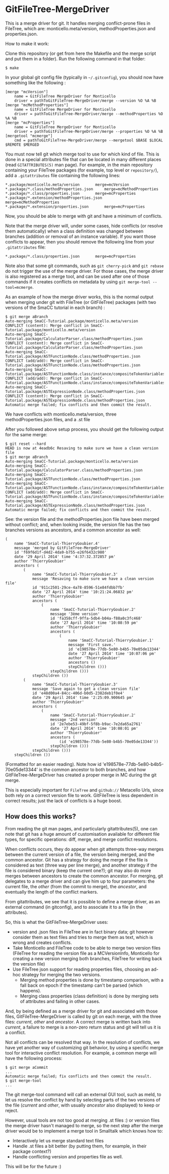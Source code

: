 GitFileTree-MergeDriver
=======================

This is a merge driver for git. It handles merging conflict-prone files in FileTree, which are: monticello.meta/version, methodProperties.json and properties.json.

How to make it work:

Clone this repository (or get from here the Makefile and the merge script and put them in a folder). Run the following command in that folder:

```
$ make
```

In your global git config file (typically in `~/.gitconfig`), you should now have something like the following :

```
[merge "mcVersion"]
	name = GitFileTree MergeDriver for Monticello
	driver = pathToGitFileTree-MergeDriver/merge --version %O %A %B
[merge "mcMethodProperties"]
	name = GitFileTree MergeDriver for Monticello
	driver = pathToGitFileTree-MergeDriver/merge --methodProperties %O %A %B
[merge "mcProperties"]
	name = GitFileTree MergeDriver for Monticello
	driver = pathToGitFileTree-MergeDriver/merge --properties %O %A %B
[mergetool "mcmerge"]
	cmd = pathToGitFileTree-MergeDriver/merge --mergetool $BASE $LOCAL $REMOTE $MERGED
```

You must now tell git which merge tool to use for which kind of file. This is done in a special attributes file that can be located in many different places  (read `GITATTRIBUTES(5)` man page). For example, in the main repository containing your FileTree packages (for example, top level or `repository/`), add a `.gitattributes` file containing the following lines:

```
*.package/monticello.meta/version		merge=mcVersion
*.package/*.class/methodProperties.json		merge=mcMethodProperties
*.package/*.class/properties.json		merge=mcProperties
*.package/*.extension/methodProperties.json 	merge=mcMethodProperties
*.package/*.extension/properties.json 		merge=mcProperties
```

Now, you should be able to merge with git and have a minimum of conflicts.

Note that the merge driver will, under some cases, hide conflicts (or resolve them automatically) when a class definition was changed between branches (addition or removal of an instance variable). If you want those conflicts to appear, then you should remove the following line from your `.gitattributes` file:
```
*.package/*.class/properties.json		merge=mcProperties
```

Note also that some git commands, such as `git cherry-pick` and `git rebase` do not trigger the use of the merge driver. For 
those cases, the merge driver is also registered as a merge tool, and can be used after one of those commands if it creates
conflicts on metadata by using `git merge-tool --tool=mcmerge`.

As an example of how the merge driver works, this is the normal output when merging under git with FileTree (or GitFileTree) packages (with two versions of the SmaCC tutorial in each branch) :
```
$ git merge aBranch
Auto-merging SmaCC-Tutorial.package/monticello.meta/version
CONFLICT (content): Merge conflict in SmaCC-Tutorial.package/monticello.meta/version
Auto-merging SmaCC-Tutorial.package/CalculatorParser.class/methodProperties.json
CONFLICT (content): Merge conflict in SmaCC-Tutorial.package/CalculatorParser.class/methodProperties.json
Auto-merging SmaCC-Tutorial.package/ASTFunctionNode.class/methodProperties.json
CONFLICT (add/add): Merge conflict in SmaCC-Tutorial.package/ASTFunctionNode.class/methodProperties.json
Auto-merging SmaCC-Tutorial.package/ASTFunctionNode.class/instance/compositeTokenVariables.st
CONFLICT (add/add): Merge conflict in SmaCC-Tutorial.package/ASTFunctionNode.class/instance/compositeTokenVariables.st
Auto-merging SmaCC-Tutorial.package/ASTExpressionNode.class/methodProperties.json
CONFLICT (content): Merge conflict in SmaCC-Tutorial.package/ASTExpressionNode.class/methodProperties.json
Automatic merge failed; fix conflicts and then commit the result.
```
We have conflicts with monticello.meta/version, three methodProperties.json files, and a .st file

After you followed above setup process, you should get the following output for the same merge:

```
$ git reset --hard
HEAD is now at 4eadb6c Resaving to make sure we have a clean version file
$ git merge aBranch
Auto-merging SmaCC-Tutorial.package/monticello.meta/version
Auto-merging SmaCC-Tutorial.package/CalculatorParser.class/methodProperties.json
Auto-merging SmaCC-Tutorial.package/ASTFunctionNode.class/methodProperties.json
Auto-merging SmaCC-Tutorial.package/ASTFunctionNode.class/instance/compositeTokenVariables.st
CONFLICT (add/add): Merge conflict in SmaCC-Tutorial.package/ASTFunctionNode.class/instance/compositeTokenVariables.st
Auto-merging SmaCC-Tutorial.package/ASTExpressionNode.class/methodProperties.json
Automatic merge failed; fix conflicts and then commit the result.
```

See: the version file and the methodProperties.json file have been merged without conflict; and, when looking inside, the version file has the two branches versions as ancestors, and a common ancestor as well:

```smalltalk
(
	name 'SmaCC-Tutorial-ThierryGoubier.4'
	message 'merged by GitFileTree-MergeDriver'
	id 'f69f6d1f-d4d2-4da9-b755-e26f6432c980'
	date '29 April 2014' time '4:37:32.372857 pm'
	author 'ThierryGoubier'
	ancestors (
		(
			name 'SmaCC-Tutorial-ThierryGoubier.3'
			message 'Resaving to make sure we have a clean version file'
			id '911c2501-29ce-4a78-8596-51e84fdbb7fb'
			date '27 April 2014' time '10:21:24.06832 pm'
			author 'ThierryGoubier'
			ancestors (
				(
					name 'SmaCC-Tutorial-ThierryGoubier.2'
					message '3ème version'
					id 'fa358cff-9ffa-5db4-b04a-f88a0c3fc468'
					date '27 April 2014' time '10:08:59 pm'
					author 'ThierryGoubier'
					ancestors (
						(
							name 'SmaCC-Tutorial-ThierryGoubier.1'
							message 'First save.'
							id 'e198578e-77db-5e80-b4b5-70e05de13344'
							date '27 April 2014' time '10:07:06 pm'
							author 'ThierryGoubier'
							ancestors ()
							stepChildren ()))
					stepChildren ()))
			stepChildren ())
		(
			name 'SmaCC-Tutorial-ThierryGoubier.3'
			message 'Save again to get a clean version file'
			id 'e48d00a4-84cc-406d-b0d5-2382deb1f0e4'
			date '29 April 2014' time '2:25:09.900645 pm'
			author 'ThierryGoubier'
			ancestors (
				(
					name 'SmaCC-Tutorial-ThierryGoubier.2'
					message '2nd version'
					id '2e7ebe53-49bf-5f8b-b9ac-7e2da65a2761'
					date '27 April 2014' time '10:08:01 pm'
					author 'ThierryGoubier'
					ancestors (
						(id 'e198578e-77db-5e80-b4b5-70e05de13344'))
					stepChildren ()))
			stepChildren ()))
	stepChildren ())
```
(Formatted for an easier reading). Note how id 'e198578e-77db-5e80-b4b5-70e05de13344' is the common ancestor to both branches, and how GitFileTree-MergeDriver has created a proper merge in MC during the git merge.

This is especially important for `FileTree` and `github://` Metacello Urls, since both rely on a correct version file to work. GitFileTree is less dependent in correct results; just the lack of conflicts is a huge boost.

How does this works?
--------------------

From reading the git man pages, and particularly gitattributes(5), one can note that git has a huge amount of customisation available for different file types, for specific operations: diff, merge, and merge conflict resolutions.

When conflicts occurs, they do appear when git attempts three-way merges between the current version of a file, the version being merged, and the common ancestor. Git has a strategy for doing the merge if the file is considered as text (three way per line merge), and another strategy if the file is considered binary (keep the current one?); git may also do more merges between ancestors to create the common ancestor. For merging, git delegates to a merge driver and can give him up to four parameters: the current file, the _other_ (from the commit to merge), the _ancestor_, and eventually the length of the conflict markers.

From gitattributes, we see that it is possible to define a merge driver, as an external command (in gitconfig), and to associate it to a file (in the attributes).

So, this is what the GitFileTree-MergeDriver uses:
- version and .json files in FileTree are in fact binary data; git however consider them as text files and tries to merge them as text, which is wrong and creates conflicts.
- Take Monticello and FileTree code to be able to merge two version files (FileTree for reading the version file as a MCVersionInfo, Monticello for creating a new version merging both branches, FileTree for writing back the version file)
- Use FileTree json support for reading properties files, choosing an ad-hoc strategy for merging the two versions.
	- Merging method properties is done by timestamp comparison, with a fall back on epoch if the timestamp can't be parsed (which happens).
	- Merging class properties (class definition) is done by merging sets of attributes and failing in other cases.

And, by being defined as a merge driver for git and associated with those files, GitFileTree-MergeDriver is called by git on each merge, with the three files: _current_, _other_ and _ancestor_. A correct merge is written back into _current_, a failure to merge is a non-zero return status and git will tell us it is a conflict.

Not all conflicts can be resolved that way. In the resolution of conflicts, we have yet another way of customizing git behavior, by using a specific merge tool for interactive conflict resolution. For example, a common merge will have the following process:

```
$ git merge aCommit
...
Automatic merge failed; fix conflicts and then commit the result.
$ git merge-tool
...
```

The git merge-tool command will call an external GUI tool, such as meld, to let us resolve the conflict by hand by selecting parts of the two versions of the file (_current_ and _other_, with usually _ancestor_ also displayed) to keep or reject.

However, usual tools are not too good at merging .st files :) or version files the merge driver hasn't managed to merge, so the next step after the merge driver would be to implement a merge tool in Smalltalk which knows how to:
- Interactively let us merge standard text files
- Handle .st files a bit better (by putting them, for example, in their package context?)
- Handle conflicting version and properties file as well.

This will be for the future :)
